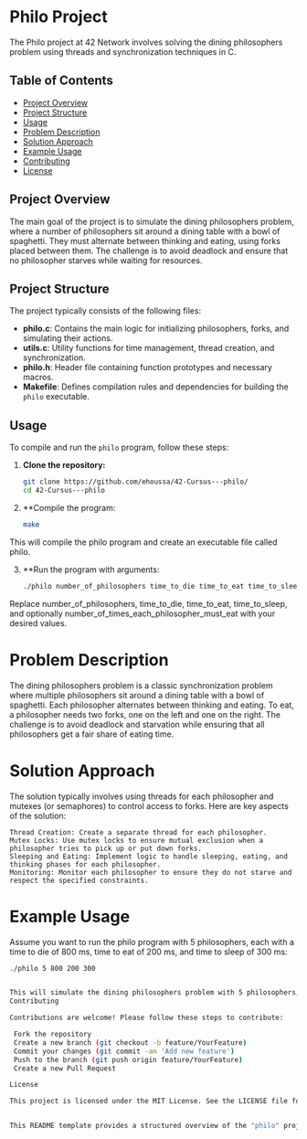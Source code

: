 # Philo Project

The Philo project at 42 Network involves solving the dining philosophers problem using threads and synchronization techniques in C.

## Table of Contents

- [Project Overview](#project-overview)
- [Project Structure](#project-structure)
- [Usage](#usage)
- [Problem Description](#problem-description)
- [Solution Approach](#solution-approach)
- [Example Usage](#example-usage)
- [Contributing](#contributing)
- [License](#license)

## Project Overview

The main goal of the project is to simulate the dining philosophers problem, where a number of philosophers sit around a dining table with a bowl of spaghetti. They must alternate between thinking and eating, using forks placed between them. The challenge is to avoid deadlock and ensure that no philosopher starves while waiting for resources.

## Project Structure

The project typically consists of the following files:

- **philo.c**: Contains the main logic for initializing philosophers, forks, and simulating their actions.
- **utils.c**: Utility functions for time management, thread creation, and synchronization.
- **philo.h**: Header file containing function prototypes and necessary macros.
- **Makefile**: Defines compilation rules and dependencies for building the `philo` executable.

## Usage

To compile and run the `philo` program, follow these steps:

1. **Clone the repository:**

   ```bash
   git clone https://github.com/ehoussa/42-Cursus---philo/
   cd 42-Cursus---philo


2. **Compile the program:

   ```bash
   make

This will compile the philo program and create an executable file called philo.

3. **Run the program with arguments:

   ```bash
   ./philo number_of_philosophers time_to_die time_to_eat time_to_sleep [number_of_times_each_philosopher_must_eat]

Replace number_of_philosophers, time_to_die, time_to_eat, time_to_sleep, and optionally number_of_times_each_philosopher_must_eat with your desired values.

# Problem Description

The dining philosophers problem is a classic synchronization problem where multiple philosophers sit around a dining table with a bowl of spaghetti. Each philosopher alternates between thinking and eating. To eat, a philosopher needs two forks, one on the left and one on the right. The challenge is to avoid deadlock and starvation while ensuring that all philosophers get a fair share of eating time.

# Solution Approach

The solution typically involves using threads for each philosopher and mutexes (or semaphores) to control access to forks. Here are key aspects of the solution:

    Thread Creation: Create a separate thread for each philosopher.
    Mutex Locks: Use mutex locks to ensure mutual exclusion when a philosopher tries to pick up or put down forks.
    Sleeping and Eating: Implement logic to handle sleeping, eating, and thinking phases for each philosopher.
    Monitoring: Monitor each philosopher to ensure they do not starve and respect the specified constraints.

# Example Usage

Assume you want to run the philo program with 5 philosophers, each with a time to die of 800 ms, time to eat of 200 ms, and time to sleep of 300 ms:

   ```bash
   ./philo 5 800 200 300


This will simulate the dining philosophers problem with 5 philosophers, demonstrating their actions and interactions around the dining table.
Contributing

Contributions are welcome! Please follow these steps to contribute:

    Fork the repository
    Create a new branch (git checkout -b feature/YourFeature)
    Commit your changes (git commit -am 'Add new feature')
    Push to the branch (git push origin feature/YourFeature)
    Create a new Pull Request

License

This project is licensed under the MIT License. See the LICENSE file for details.


This README template provides a structured overview of the "philo" project, including its purpose, structure, usage instructions, problem description, solution approach, example usage, contribution guidelines, and licensing information. It is formatted to be easily readable and navigable on platforms like GitHub.
